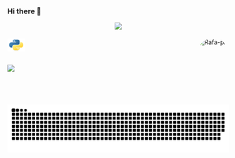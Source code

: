 ### Hi there 👋

<div align="center">
  <a href="https://github.com/24832">
  <img height="180em" src="https://github-readme-stats.vercel.app/api?username=24832&show_icons=true&theme=dark&include_all_commits=true&count_private=true"/>
 
</div>
<div style="display: inline_block"><br>

  <img align="center" alt="Rafa-Python" height="30" width="40" src="https://raw.githubusercontent.com/devicons/devicon/master/icons/python/python-original.svg">
 
  <img align="right" alt="Rafa-pic" height="150" style="border-radius:50px;" src="https://scontent.flis7-1.fna.fbcdn.net/v/t1.6435-9/101959159_3070670612968150_6364864352624143288_n.png?_nc_cat=111&ccb=1-7&_nc_sid=09cbfe&_nc_ohc=WEjGA3-9nfAAX_cq5AP&_nc_ht=scontent.flis7-1.fna&oh=00_AT8fOEai8mi8Ct1bIk6vcbRVcYfzOyzZ4-I3g9mdqogffw&oe=636A9C12">
 
</div>
  
  ##
 
<div> 
 
  <a href="https://www.linkedin.com/public-profile/settings?lipi=urn%3Ali%3Apage%3Ad_flagship3_profile_self_edit_contact-info%3B5WNB6ll1REqIGgIjAMhdWA%3D%3D" target="_blank"><img src="https://img.shields.io/badge/LinkedIn-0077B5?style=for-the-badge&logo=linkedin&logoColor=white"></a>
 	
  
 ![Snake animation](https://github.com/24832/24832/blob/output/github-contribution-grid-snake.svg)
  

